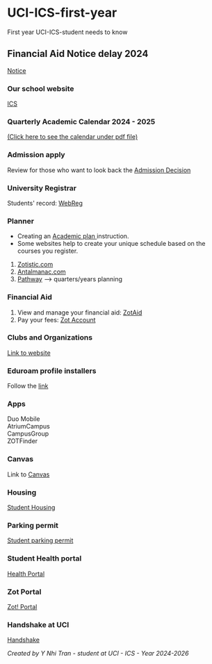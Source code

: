 # UCI-ICS-first-year
First year UCI-ICS-student needs to know

## Financial Aid Notice delay 2024

[Notice](https://uci.edu/status/fin-aid.php)

### Our school website

[ICS](https://ics.uci.edu/)

### Quarterly Academic Calendar 2024 - 2025

[(Click here to see the calendar under pdf file)](https://reg.uci.edu/calendars/quarterly/2024-2025/calendar24-25.pdf)

### Admission apply

Review for those who want to look back the [Admission Decision](https://apply.admissions.uci.edu/portal/applicantstatus?tab=home)

### University Registrar

Students' record: [WebReg](https://www.reg.uci.edu/)

### Planner
- Creating an [Academic plan ](https://ics.uci.edu/academics/undergraduate-academic-advising/creating-an-academic-plan/) instruction.
- Some websites help to create your unique schedule based on the courses you register.
1. [Zotistic.com](https://zotistics.com/)
2. [Antalmanac.com](Antalmanac.com)
3. [Pathway](https://www.anteaterpathway.com/) --> quarters/years planning

### Financial Aid

1. View and manage your financial aid: [ZotAid](https://www.ofas.uci.edu/login.php)
2. Pay your fees: [Zot Account](https://zotaccount.uci.edu/login.jsp)

### Clubs and Organizations

[Link to website](https://ics.uci.edu/student-experience/clubs-organizations/)

### Eduroam profile installers

Follow the [link](https://eduroam.oit.uci.edu/)

### Apps

Duo Mobile  
AtriumCampus  
CampusGroup  
ZOTFinder

### Canvas

Link to [Canvas](https://shib.service.uci.edu/idp/profile/SAML2/Redirect/SSO?execution=e1s2)

### Housing

[Student Housing](https://housing.uci.edu/start/)

### Parking permit

[Student parking permit](https://parking.uci.edu/permits/student/)

### Student Health portal

[Health Portal](https://osh.chs.uci.edu/)

### Zot Portal

[Zot! Portal](https://portal.uci.edu/)

### Handshake at UCI

[Handshake](https://career.uci.edu/handshake/)

*Created by Y Nhi Tran - student at UCI - ICS - Year 2024-2026*

